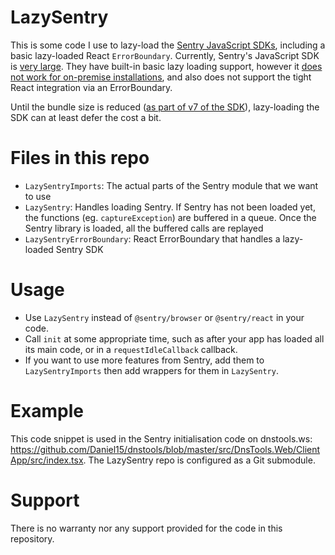 # LazySentry

This is some code I use to lazy-load the [Sentry JavaScript SDKs](https://github.com/getsentry/sentry-javascript/), including a basic lazy-loaded React `ErrorBoundary`. Currently, Sentry's JavaScript SDK is [very large](https://github.com/getsentry/sentry-javascript/issues/2707). They have built-in basic lazy loading support, however it [does not work for on-premise installations](https://github.com/getsentry/sentry/issues/22715), and also does not support the tight React integration via an ErrorBoundary.

Until the bundle size is reduced ([as part of v7 of the SDK](https://github.com/getsentry/sentry-javascript/issues/2817)), lazy-loading the SDK can at least defer the cost a bit.

# Files in this repo

- `LazySentryImports`: The actual parts of the Sentry module that we want to use
- `LazySentry`: Handles loading Sentry. If Sentry has not been loaded yet, the functions (eg. `captureException`) are buffered in a queue. Once the Sentry library is loaded, all the buffered calls are replayed
- `LazySentryErrorBoundary`: React ErrorBoundary that handles a lazy-loaded Sentry SDK

# Usage

- Use `LazySentry` instead of `@sentry/browser` or `@sentry/react` in your code.
- Call `init` at some appropriate time, such as after your app has loaded all its main code, or in a `requestIdleCallback` callback.
- If you want to use more features from Sentry, add them to `LazySentryImports` then add wrappers for them in `LazySentry`.

# Example

This code snippet is used in the Sentry initialisation code on dnstools.ws: https://github.com/Daniel15/dnstools/blob/master/src/DnsTools.Web/ClientApp/src/index.tsx. The LazySentry repo is configured as a Git submodule. 

# Support

There is no warranty nor any support provided for the code in this repository.
